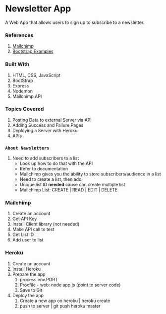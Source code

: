 # Newsletter App

A Web App that allows users to sign up to subscribe to a newsletter.

### References

1. [Mailchimp](https://mailchimp.com/)
2. [Bootstrap Examples](https://getbootstrap.com/docs/4.0/examples/)


### Built With

1. HTML, CSS, JavaScript
2. BootStrap
3. Express
4. Nodemon
5. Mailchimp API

### Topics Covered

1. Posting Data to external Server via API
2. Adding Success and Failure Pages
3. Deploying a Server with Heroku
4. APIs


### `About Newsletters`

1. Need to add subscribers to a list
   * Look up how to do that with the API
   * Refer to documentation
   * Mailchimp gives you the ability to store subscribers/audience in a list
   * Need to create a list, then add
   * Unique list ID **needed** cause can create multiple list
   * Mailchimp List: CREATE | READ | EDIT | DELETE 

### Mailchimp

1. Create an account
2. Get API Key
3. Install Client library (not needed)
4. Make API call to test
5. Get List ID
6. Add user to list

### Heroku

1. Create an account
2. Install Heroku
3. Prepare the app
   1. process.env.PORT
   2. Procfile - web: node app.js (point to server code)
   3. Save to Git
4. Deploy the app
   1. Create a new app on heroku | heroku create
   2. push to server | git push heroku master